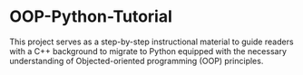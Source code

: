 # OOP-Python-Tutorial

This project serves as a step-by-step instructional material to guide readers with a C++ background to migrate to Python equipped with the necessary understanding of Objected-oriented programming (OOP) principles.
